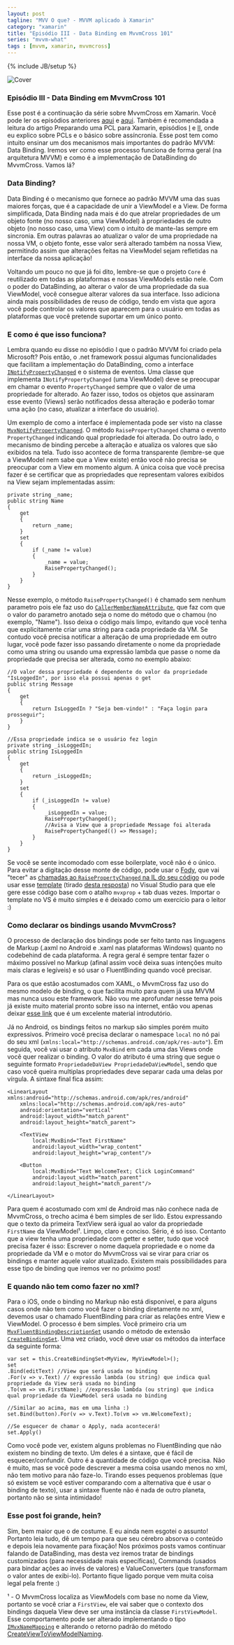 ```yaml
---
layout: post
tagline: "MVV O que? - MVVM aplicado à Xamarin"
category: "xamarin"
title: "Episódio III - Data Binding em MvvmCross 101"
series: "mvvm-what"
tags : [mvvm, xamarin, mvvmcross]
---
```

{% include JB/setup %}

![Cover](/assets/covers/mvvmwhat.png)

### Episódio III - Data Binding em MvvmCross 101

Esse post é a continuação da série sobre MvvmCross em Xamarin. Você pode ler os episódios anteriores [aqui](/xamarin/2016/02/11/episode-I) e [aqui](/xamarin/2016/02/24/episode-II). Também é recomendada a leitura do artigo Preparando uma PCL para Xamarin, episódios [I](/xamarin/2016/02/17/episode-I) e [II](), onde eu explico sobre PCLs e o básico sobre assíncronia. Esse post tem como intuito ensinar um dos mecanismos mais importantes do padrão MVVM: Data Binding. Iremos ver como esse processo funciona de forma geral (na arquitetura MVVM) e como é a implementação de DataBinding do MvvmCross. Vamos lá?

### Data Binding?

Data Binding é o mecanismo que fornece ao padrão MVVM uma das suas maiores forças, que é a capacidade de unir a ViewModel e a View. De forma simplificada, Data Binding nada mais é do que atrelar propriedades de um objeto fonte (no nosso caso, uma ViewModel) à propriedades de outro objeto (no nosso caso, uma View) com o intuito de mante-las sempre em sincronia. Em outras palavras ao atualizar o valor de uma propriedade na nossa VM, o objeto fonte, esse valor será alterado também na nossa View, permitindo assim que alterações feitas na ViewModel sejam refletidas na interface da nossa aplicação!

Voltando um pouco no que já foi dito, lembre-se que o projeto `Core` é reutilizado em todas as plataformas e nossas ViewModels estão nele. Com o poder do DataBinding, ao alterar o valor de uma propriedade da sua ViewModel, você consegue alterar valores da sua interface. Isso adiciona ainda mais possibilidades de reuso de código, tendo em vista que agora você pode controlar os valores que aparecem para o usuário em todas as plataformas que você pretende suportar em um único ponto.

### E como é que isso funciona?

Lembra quando eu disse no episódio I que o padrão MVVM foi criado pela Microsoft? Pois então, o .net framework possui algumas funcionalidades que facilitam a implementação do DataBinding, como a interface [`INotifyPropertyChanged`](https://msdn.microsoft.com/en-us/library/system.componentmodel.inotifypropertychanged%28v=vs.110%29.aspx) e o sistema de eventos. Uma classe que implementa `INotifyPropertyChanged` (uma ViewModel) deve se preocupar em chamar o evento `PropertyChanged` sempre que o valor de uma propriedade for alterado. Ao fazer isso, todos os objetos que assinaram esse evento (Views) serão notificados dessa alteração e poderão tomar uma ação (no caso, atualizar a interface do usuário).

Um exemplo de como a interface é implementada pode ser visto na classe [`MvxNotifyPropertyChanged`](https://github.com/MvvmCross/MvvmCross/blob/f7fcf18d960f578b851837f2aaaeb4d0e3b72364/MvvmCross/Core/Core/ViewModels/MvxNotifyPropertyChanged.cs). O método `RaisePropertyChanged` chama o evento `PropertyChanged` indicando qual propriedade foi alterada. Do outro lado, o mecanismo de binding percebe a alteração e atualiza os valores que são exibidos na tela. Tudo isso acontece de forma transparente (lembre-se que a ViewModel nem sabe que a View existe) então você não precisa se preocupar com a View em momento algum. A única coisa que você precisa fazer é se certificar que as propriedades que representam valores exibidos na View sejam implementadas assim:

	private string _name;
	public string Name
	{
	    get
	    {
	        return _name;
	    }
	    set
	    {
	        if (_name != value)
	        {
	            _name = value;
	            RaisePropertyChanged();
	        }
	    }
	}

Nesse exemplo, o método `RaisePropertyChanged()` é chamado sem nenhum parametro pois ele faz uso do [`CallerMemberNameAttribute`](https://msdn.microsoft.com/en-us/library/system.runtime.compilerservices.callermembernameattribute(v=vs.110).aspx), que faz com que o valor do parametro anotado seja o nome do método que o chamou (no exemplo, "Name"). Isso deixa o código mais limpo, evitando que você tenha que explicitamente criar uma string para cada propriedade da VM. Se contudo você precisa notificar a alteração de uma propriedade em outro lugar, você pode fazer isso passando diretamente o nome da propriedade como uma string ou usando uma expressão lambda que passe o nome da propriedade que precisa ser alterada, como no exemplo abaixo:

	//O valor dessa propriedade é dependente do valor da propriedade "IsLoggedIn", por isso ela possui apenas o get
	public string Message
	{
	    get
	    {
	        return IsLoggedIn ? "Seja bem-vindo!" : "Faça login para prosseguir";
	    }
	}
	
	//Essa propriedade indica se o usuário fez login
	private string _isLoggedIn;
	public string IsLoggedIn
	{
	    get
	    {
	        return _isLoggedIn;
	    }
	    set
	    {
	        if (_isLoggedIn != value)
	        {
	            _isLoggedIn = value;
	            RaisePropertyChanged();
	            //Avisa a View que a propriedade Message foi alterada
	            RaisePropertyChanged(() => Message);
	        }
	    }
	}

Se você se sente incomodado com esse boilerplate, você não é o único. Para evitar a digitação desse monte de código, pode usar o [Fody](https://github.com/Fody/Fody), que vai "tecer" as [chamadas ao `RaisePropertyChanged` na IL do seu código](https://github.com/Fody/PropertyChanged) ou pode usar esse [template](/content/mvx.snippet) (tirado [desta resposta](http://stackoverflow.com/a/22110796/3465182)) no Visual Studio para que ele gere esse código base com o atalho `mvxprop` + tab duas vezes. Importar o template no VS é muito simples e é deixado como um exercício para o leitor :)

### Como declarar os bindings usando MvvmCross?

O processo de declaração dos bindings pode ser feito tanto nas linguagens de Markup (.axml no Android e .xaml nas plataformas Windows) quanto no codebehind de cada plataforma. A regra geral é sempre tentar fazer o máximo possível no Markup (afinal assim você deixa suas intenções muito mais claras e legíveis) e só usar o FluentBinding quando você precisar.

Para os que estão acostumados com XAML, o MvvmCross faz uso do mesmo modelo de binding, o que facilita muito para quem já usa MVVM mas nunca usou este framework. Não vou me aprofundar nesse tema pois já existe muito material pronto sobre isso na internet, então vou apenas deixar [esse link](https://blogs.msdn.microsoft.com/jerrynixon/2012/10/12/xaml-binding-basics-101/) que é um excelente material introdutório.

Já no Android, os bindings feitos no markup são simples porém muito expressivos. Primeiro você precisa declarar o namespace `local` no nó pai do seu xml (`xmlns:local="http://schemas.android.com/apk/res-auto"`). Em seguida, você vai usar o atributo `MvxBind` em cada uma das  Views onde você quer realizar o binding. O valor do atributo é uma string que segue o seguinte formato `PropriedadeDaView PropriedadeDaViewModel`, sendo que caso você queira multiplas propriedades deve separar cada uma delas por vírgula. A sintaxe final fica assim:


    <LinearLayout xmlns:android="http://schemas.android.com/apk/res/android"
        xmlns:local="http://schemas.android.com/apk/res-auto"
        android:orientation="vertical"
        android:layout_width="match_parent"
        android:layout_height="match_parent">

        <TextView
        	local:MvxBind="Text FirstName"
	        android:layout_width="wrap_content"
	        android:layout_height="wrap_content"/>

        <Button
        	local:MvxBind="Text WelcomeText; Click LoginCommand"
	        android:layout_width="match_parent"
	        android:layout_height="match_parent"/>

    </LinearLayout>

Para quem é acostumado com xml de Android mas não conhece nada de MvvmCross, o trecho acima é bem simples de ser lido. Estou expressando que o texto da primeira TextView será igual ao valor da propriedade `FirstName` da ViewModel¹. Limpo, claro e conciso. Sério, é só isso. Contanto que a view tenha uma propriedade com getter e setter, tudo que você precisa fazer é isso: Escrever o nome daquela propriedade e o nome da propriedade da VM e o motor do MvvmCross vai se virar para criar os bindings e manter aquele valor atualizado. Existem mais possibilidades para esse tipo de binding que iremos ver no próximo post!

### E quando não tem como fazer no xml?

Para o iOS, onde o binding no Markup não está disponível, e para alguns casos onde não tem como você fazer o binding diretamente no xml, devemos usar o chamado FluentBinding para criar as relações entre View e ViewModel. O processo é bem simples. Você primeiro cria um [`MvxFluentBindingDescriptionSet`](https://github.com/MvvmCross/MvvmCross/blob/f7fcf18d960f578b851837f2aaaeb4d0e3b72364/MvvmCross/Core/Binding/BindingContext/MvxFluentBindingDescriptionSet.cs) usando o método de extensão [`CreateBindingSet`](https://github.com/MvvmCross/MvvmCross/blob/f7fcf18d960f578b851837f2aaaeb4d0e3b72364/MvvmCross/Core/Binding/BindingContext/MvxBindingContextOwnerExtensions.Fluent.cs#L12-L17). Uma vez criado, você deve usar os métodos da interface da seguinte forma:

    var set = this.CreateBindingSet<MyView, MyViewModel>();
    set
    .Bind(editText) //View que será usada no binding
    .For(v => v.Text) // expressão lambda (ou string) que indica qual propriedade da View será usada no binding
    .To(vm => vm.FirstName); //expressão lambda (ou string) que indica qual propriedade da ViewModel será usada no binding

    //Similar ao acima, mas em uma linha :)
    set.Bind(button).For(v => v.Text).To(vm => vm.WelcomeText);

    //Se esquecer de chamar o Apply, nada acontecerá!
    set.Apply()

Como você pode ver, existem alguns problemas no FluentBinding que não existem no binding de texto. Um deles é a sintaxe, que é fácil de esquecer/confundir. Outro é a quantidade de código que você precisa. Não é muito, mas se você pode descrever a mesma coisa usando menos no xml, não tem motivo para não faze-lo. Tirando esses pequenos problemas (que só existem se você estiver comparando com a alternativa que é usar o binding de texto), usar a sintaxe fluente não é nada de outro planeta, portanto não se sinta intimidado!

### Esse post foi grande, hein?

Sim, bem maior que o de costume. E eu ainda nem esgotei o assunto! Portanto leia tudo, dê um tempo para que seu cérebro absorva o conteúdo e depois leia novamente para fixação! Nos próximos posts vamos continuar falando de DataBinding, mas desta vez iremos tratar de bindings customizados (para necessidade mais específicas), Commands (usados para bindar ações ao invés de valores) e ValueConverters (que transformam o valor antes de exibi-lo). Portanto fique ligado porque vem muita coisa legal pela frente :)

¹ - O MvvmCross localiza as ViewModels com base no nome da View, portanto se você criar a `FirstView`, ele vai saber que o contexto dos bindings daquela View deve ser uma instância da classe `FirstViewModel`. Esse comportamento pode ser alterado implementando o tipo [`IMvxNameMapping`](https://github.com/MvvmCross/MvvmCross/blob/f7fcf18d960f578b851837f2aaaeb4d0e3b72364/MvvmCross/Core/Core/ViewModels/IMvxNameMapping.cs) e alterando o retorno padrão do método [CreateViewToViewModelNaming](https://github.com/MvvmCross/MvvmCross/blob/f7fcf18d960f578b851837f2aaaeb4d0e3b72364/MvvmCross/Core/Core/Platform/MvxSetup.cs#L283).